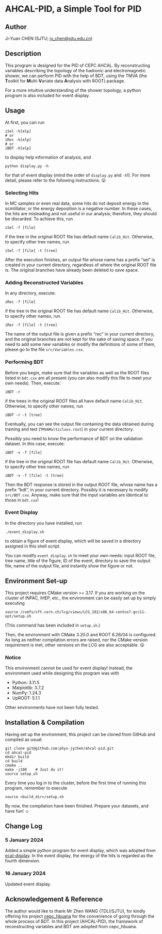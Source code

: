 # AHCAL-PID, a Simple Tool for PID

## Author
Ji-Yuan CHEN (SJTU; <jy_chen@sjtu.edu.cn>)

## Description
This program is designed for the PID of CEPC AHCAL. By reconstructing variables describing the topology of the hadronic and electromagnetic shower, we can perform PID with the help of BDT, using the TMVA (the **T**oolkit for **M**ulti-**V**ariate data **A**nalysis with ROOT) package.

For a more intuitive understanding of the shower topology, a python program is also included for event display.

## Usage
At first, you can run
```shell
iSel -h[elp]
# or
iRec -h[elp]
# or
iBDT -h[elp]
```
to display help information of analysis, and
```shell
python display.py -h
```
for that of event display (mind the order of `display.py` and `-h`!). For more detail, please refer to the following instructions. :stuck_out_tongue:

### Selecting Hits
In MC samples or even real data, some hits do not deposit energy in the scintillator, or the energy deposition is a negative number. In these cases, the hits are misleading and not useful in our analysis; therefore, they should be discarded. To achieve this, run
```shell
iSel -f [file]
```
if the tree in the original ROOT file has default name `Calib_Hit`. Otherwise, to specify other tree names, run
```shell
iSel -f [file] -t [tree]
```

After the execution finishes, an output file whose name has a prefix “sel” is created in your current directory, regardless of where the original ROOT file is. The original branches have already been deleted to save space.

### Adding Reconstructed Variables
In any directory, execute:
```shell
iRec -f [file]
```
if the tree in the original ROOT file has default name `Calib_Hit`. Otherwise, to specify other names, run
```shell
iRec -f [file] -t [tree]
```

The name of the output file is given a prefix “rec” in your current directory, and the original branches are not kept for the sake of saving space. If you need to add some new variables or modify the definitions of some of them, please go to the file `src/Variables.cxx`.

### Performing BDT
Before you begin, make sure that the variables as well as the ROOT files listed in `bdt.cxx` are all present (you can also modify this file to meet your own needs). Then, execute:
```shell
iBDT -r
```
if the trees in the original ROOT files all have default name `Calib_Hit`. Otherwise, to specify other names, run
```shell
iBDT -r -t [tree]
```

Eventually, you can see the output file containing the data obtained during training and test (`TMVAMulticlass.root`) in your current directory.

Possibly you need to know the performance of BDT on the validation dataset. In this case, execute:
```shell
iBDT -v -f [file]
```
if the tree in the original ROOT file has default name `Calib_Hit`. Otherwise, to specify other tree names, run
```shell
iBDT -v -f [file] -t [tree]
```

Then the BDT response is stored in the output ROOT file, whose name has a prefix “bdt”, in your current directory. Possibly it is necessary to modify `src/BDT.cxx`. Anyway, make sure that the input variables are identical to those in `bdt.cxx`!

### Event Display
In the directory you have installed, run
```shell
./event_display.sh
```
to obtain a figure of event display, which will be saved in a directory assigned in this shell script.

You can modify `event_display.sh` to meet your own needs: input ROOT file, tree name, title of the figure, ID of the event, directory to save the output file, name of the output file, and instantly show the figure or not.

## Environment Set-up
This project requires CMake version >= 3.17. If you are working on the cluster of INPAC, IHEP, etc., the environment can be easily set up by simply executing
```shell
source /cvmfs/sft.cern.ch/lcg/views/LCG_102/x86_64-centos7-gcc11-opt/setup.sh
```
(This command has been included in `setup.sh`.)

Then, the environment with CMake 3.20.0 and ROOT 6.26/04 is configured. As long as neither compilation errors are raised, nor the CMake version requirement is met, other versions on the LCG are also acceptable. :stuck_out_tongue:

### Notice
This environment cannot be used for event display! Instead, the environment used while designing this program was with
- Python: 3.11.5
- Matplotlib: 3.7.2
- NumPy: 1.24.3
- UpROOT: 5.1.1

Other environments have not been fully tested.

## Installation & Compilation
Having set up the environment, this project can be cloned from GitHub and compiled as usual:
```shell
git clone git@github.com:phys-jychen/ahcal-pid.git
cd ahcal-pid
mkdir build
cd build
cmake ..
make -j100    # Just do it!
source setup.sh
```

Every time you log in to the cluster, before the first time of running this program, remember to execute
```shell
source <build_dir>/setup.sh
```

By now, the compilation have been finished. Prepare your datasets, and have fun! :relaxed:

## Change Log
### 5 January 2024
Added a simple python program for event display, which was adopted from [ecal-display](https://github.com/phys-jychen/ecal-display). In the event display, the energy of the hits is regarded as the fourth dimension.

### 16 January 2024
Updated event display.

## Acknowledgement & Reference
The author would like to thank Mr Zhen WANG (TDLI/SJTU), for kindly offering his project [cepc\_hbuana](https://github.com/wangz1996/cepc_hbuana) for the convenience of going through the whole process of BDT. In this project (AHCAL-PID), the framework of reconstructing variables and BDT are adopted from cepc\_hbuana.